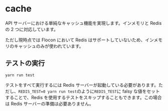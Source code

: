 # cache

API サーバーにおける単純なキャッシュ機能を実現します。インメモリと Redis の 2 つに対応しています。

ただし現時点では Flocon において Redis はサポートしていないため、インメモリのキャッシュのみが使われています。

## テストの実行

`yarn run test`

テストをすべて実行するには Redis サーバーが起動している必要があります。ただし、`REDIS_TEST=0 yarn run test`のように`REDIS_TEST`に falsy な値をセットすることで、Redis を使用するテストをスキップすることもできます。この場合は Redis サーバーの準備は必要ありません。
